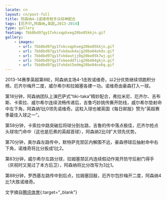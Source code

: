 ```yaml
---
locate: cn
layout: cn/post-full
title: 阿森纳4-1诺维奇枪手众将神配合
tags: [厄齐尔,阿森纳,英超,2013-2014]
type: gallery
featimg: 7bb8bd97gy1fxkcxqphxeg20bo05kkjn.gif
gallery:
    - images:
      - url: 7bb8bd97gy1fxkcxqphxeg20bo05kkjn.gif
      - url: 7bb8bd97gy1fxkdavk4ajg20bo04ohdv.gif
      - url: 7bb8bd97gy1fxkdautjj0g20bo05k7wj.gif
      - url: 7bb8bd97gy1fxkeedd7iig20b404gkjn.gif
      - url: 7bb8bd97gy1fxkdat5edmg20bo04ox6q.gif
---
```


2013-14赛季英超第8轮，阿森纳主场4-1击败诺维奇，以2分优势继续领跑积分榜。厄齐尔梅开二度，威尔希尔和拉姆塞各建一功。诺维奇由豪森打入一球。

第18分钟，阿森纳团队上演巴萨式“tiki-taka”精妙配合，弗拉米尼、厄齐尔、吉布斯、卡索拉、威尔希尔连续流畅传递后，吉鲁巧妙挑传撕开防线，威尔希尔垫射命中左下角，阿森纳1比0领先诺维奇。这粒入球也被英国《每日邮报》赞为“英超赛季最佳入球之一”。

第58分钟，卡索拉中路突破后将球分到左路，吉鲁的传中落点极佳，厄齐尔抢点头球攻门命中（这也是厄煮的英超首球），阿森纳2比0扩大领先优势。

第70分钟，奥尔森左路传中，默特萨克禁区内解围不远，豪森停球后抽射命中右下角，诺维奇将比分扳成1比2。

第83分钟，威尔希尔左路分球，拉姆塞禁区内连续假动作晃开防守后射门得手（庆祝时又晃过了本方后卫），阿森纳将比分改写为3比1。

第88分钟，罗西基左路传中到后点，拉姆塞回敲，厄齐尔包抄梅开二度，阿森纳4比1大胜诺维奇。

文字摘自[腾讯体育](http://sports.qq.com/a/20131019/006951.htm){:target="_blank"}